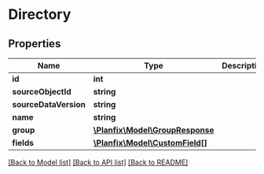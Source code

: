 # Directory

## Properties
Name | Type | Description | Notes
------------ | ------------- | ------------- | -------------
**id** | **int** |  | [optional] 
**sourceObjectId** | **string** |  | [optional] 
**sourceDataVersion** | **string** |  | [optional] 
**name** | **string** |  | [optional] 
**group** | [**\Planfix\Model\GroupResponse**](GroupResponse.md) |  | [optional] 
**fields** | [**\Planfix\Model\CustomField[]**](CustomField.md) |  | [optional] 

[[Back to Model list]](../../README.md#documentation-for-models) [[Back to API list]](../../README.md#documentation-for-api-endpoints) [[Back to README]](../../README.md)

